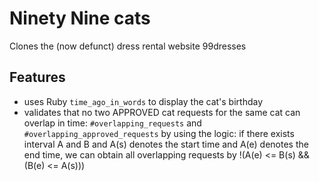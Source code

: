 # Ninety Nine cats
Clones the (now defunct) dress rental website 99dresses

## Features
- uses Ruby `time_ago_in_words` to display the cat's birthday
- validates that no two APPROVED cat requests for the same cat can overlap in time:
  `#overlapping_requests` and  `#overlapping_approved_requests` by using the logic:
  if there exists interval A and B and A(s) denotes the start time and A(e) denotes the
  end time, we can obtain all overlapping requests by !(A(e) <= B(s) && (B(e) <= A(s)))
